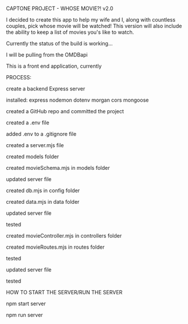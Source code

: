 CAPTONE PROJECT - WHOSE MOVIE?! v2.0

I decided to create this app to help my wife and I, along with countless couples, pick whose movie will be watched!
This version will also include the ability to keep a list of movies you's like to watch.

Currently the status of the build is working...

I will be pulling from the OMDBapi

This is a front end application, currently

PROCESS:

create a backend Express server

installed: 
    express
    nodemon
    dotenv
    morgan
    cors
    mongoose

created a GitHub repo and committed the project 

created a .env file 

added .env to a .gitignore file

created a server.mjs file

created models folder

created movieSchema.mjs in models folder

updated server file

created db.mjs in config folder

created data.mjs in data folder

updated server file

tested

created movieController.mjs in controllers folder

created movieRoutes.mjs in routes folder

tested

updated server file

tested








HOW TO START THE SERVER/RUN THE SERVER

npm start server

npm run server